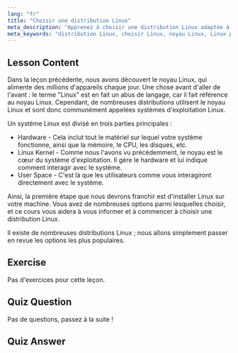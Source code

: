 ```yaml
---
lang: "fr"
title: "Choisir une distribution Linux"
meta_description: "Apprenez à choisir une distribution Linux adaptée à vos besoins. Explorez les options populaires et comprenez le noyau, le matériel et l'espace utilisateur. Commencez votre parcours Linux !"
meta_keywords: "distribution Linux, choisir Linux, noyau Linux, Linux pour débutants, guide Linux, installer Linux, tutoriel Linux"
---
```


## Lesson Content

Dans la leçon précédente, nous avons découvert le noyau Linux, qui alimente des millions d'appareils chaque jour. Une chose avant d'aller de l'avant : le terme "Linux" est en fait un abus de langage, car il fait référence au noyau Linux. Cependant, de nombreuses distributions utilisent le noyau Linux et sont donc communément appelées systèmes d'exploitation Linux.

Un système Linux est divisé en trois parties principales :

- Hardware - Cela inclut tout le matériel sur lequel votre système fonctionne, ainsi que la mémoire, le CPU, les disques, etc.
- Linux Kernel - Comme nous l'avons vu précédemment, le noyau est le cœur du système d'exploitation. Il gère le hardware et lui indique comment interagir avec le système.
- User Space - C'est là que les utilisateurs comme vous interagiront directement avec le système.

Ainsi, la première étape que nous devrons franchir est d'installer Linux sur votre machine. Vous avez de nombreuses options parmi lesquelles choisir, et ce cours vous aidera à vous informer et à commencer à choisir une distribution Linux.

Il existe de nombreuses distributions Linux ; nous allons simplement passer en revue les options les plus populaires.

## Exercise

Pas d'exercices pour cette leçon.

## Quiz Question

Pas de questions, passez à la suite !

## Quiz Answer
